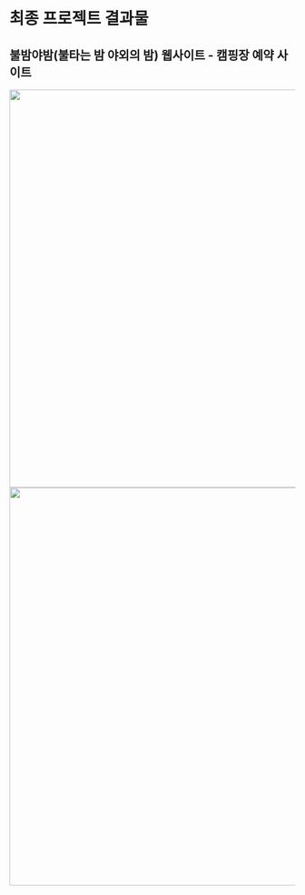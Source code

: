 # 최종 프로젝트 결과물
## 불밤야밤(불타는 밤 야외의 밤) 웹사이트 - 캠핑장 예약 사이트
<img src=https://user-images.githubusercontent.com/110165263/197986905-32a7ab9d-0d4c-4f39-a586-bf01e36123c3.gif width=700 />
<img src=https://user-images.githubusercontent.com/110165263/197988343-cbff76df-f5ad-45e7-8179-f1badcd5a4e8.gif width=700 />


